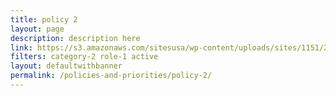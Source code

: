 ```yaml
---
title: policy 2
layout: page
description: description here
link: https://s3.amazonaws.com/sitesusa/wp-content/uploads/sites/1151/2017/05/CIO-Council-State-of-Federal-IT-Report-January-2017-1.pdf
filters: category-2 role-1 active
layout: defaultwithbanner
permalink: /policies-and-priorities/policy-2/
---
```

